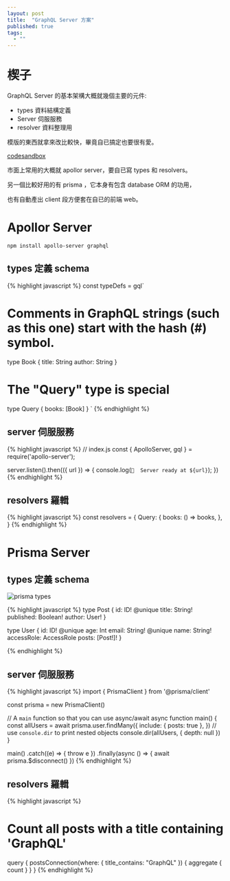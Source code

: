 ```yaml
---
layout: post
title:  "GraphQL Server 方案"
published: true
tags: 
  - ""
---
```

# 楔子
GraphQL Server 的基本架構大概就幾個主要的元件:
- types 資料結構定義
- Server 伺服服務
- resolver 資料整理用

模版的東西就拿來改比較快，畢竟自已搞定也要很有愛。

[codesandbox](https://codesandbox.io/s/j1lkoy7nyv)

市面上常用的大概就 apollor server，要自已寫 types 和 resolvers。

另一個比較好用的有 prisma ，它本身有包含 database ORM 的功用，

也有自動產出 client 段方便套在自已的前端 web。

# Apollor Server
`npm install apollo-server graphql`

## types 定義 schema
{% highlight javascript %}
const typeDefs = gql`
  # Comments in GraphQL strings (such as this one) start with the hash (#) symbol.
  type Book {
    title: String
    author: String
  }
  # The "Query" type is special
  type Query {
    books: [Book]
  }
`
{% endhighlight %}

## server 伺服服務

{% highlight javascript %}
// index.js
const { ApolloServer, gql } = require('apollo-server');

server.listen().then(({ url }) => {
  console.log(`🚀  Server ready at ${url}`);
})
{% endhighlight %}

## resolvers 羅輯

{% highlight javascript %}
const resolvers = {
  Query: {
    books: () => books,
  },
}
{% endhighlight %}

# Prisma Server

## types 定義 schema
![prisma types](https://i.imgur.com/jHkNjKU.png)

{% highlight javascript %}
type Post {
  id: ID! @unique
  title: String!
  published: Boolean!
  author: User!
}

type User {
  id: ID! @unique
  age: Int
  email: String! @unique
  name: String!
  accessRole: AccessRole
  posts: [Post!]!
}

{% endhighlight %}

## server 伺服服務

{% highlight javascript %}
import { PrismaClient } from '@prisma/client'

const prisma = new PrismaClient()

// A `main` function so that you can use async/await
async function main() {
  const allUsers = await prisma.user.findMany({
    include: { posts: true },
  })
  // use `console.dir` to print nested objects
  console.dir(allUsers, { depth: null })
}

main()
  .catch((e) => {
    throw e
  })
  .finally(async () => {
    await prisma.$disconnect()
  })
{% endhighlight %}

## resolvers 羅輯

{% highlight javascript %}
# Count all posts with a title containing 'GraphQL'
query {
  postsConnection(where: { title_contains: "GraphQL" }) {
    aggregate {
      count
    }
  }
}
{% endhighlight %}
